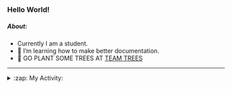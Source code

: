 ### Hello World!

##### About:
- Currently I am a student.
- 🌱 I’m learning how to make better documentation.
- 🌱 GO PLANT SOME TREES AT [TEAM TREES](https://teamtrees.org/)

---
<details>
  <summary>:zap: My Activity:</summary>
  
<!--START_SECTION:waka-->
![Code Time](http://img.shields.io/badge/Code%20Time-1%2C152%20hrs%2044%20mins-blue)

**I'm a Night 🦉** 

```text
🌞 Morning                1568 commits        ██░░░░░░░░░░░░░░░░░░░░░░░   09.51 % 
🌆 Daytime                5744 commits        █████████░░░░░░░░░░░░░░░░   34.83 % 
🌃 Evening                4750 commits        ███████░░░░░░░░░░░░░░░░░░   28.80 % 
🌙 Night                  4431 commits        ███████░░░░░░░░░░░░░░░░░░   26.87 % 
```
📅 **I'm Most Productive on Wednesday** 

```text
Monday                   2428 commits        ████░░░░░░░░░░░░░░░░░░░░░   14.72 % 
Tuesday                  2194 commits        ███░░░░░░░░░░░░░░░░░░░░░░   13.30 % 
Wednesday                3805 commits        ██████░░░░░░░░░░░░░░░░░░░   23.07 % 
Thursday                 2091 commits        ███░░░░░░░░░░░░░░░░░░░░░░   12.68 % 
Friday                   1641 commits        ██░░░░░░░░░░░░░░░░░░░░░░░   09.95 % 
Saturday                 1464 commits        ██░░░░░░░░░░░░░░░░░░░░░░░   08.88 % 
Sunday                   2870 commits        ████░░░░░░░░░░░░░░░░░░░░░   17.40 % 
```


📊 **This Week I Spent My Time On** 

```text
🔥 Editors: 
VS Code                  2 mins              █████████████████████████   100.00 % 

🐱‍💻 Projects: 
giveth-dapps-v2          1 min               ██████████████████░░░░░░░   72.12 % 
praise                   0 secs              ███████░░░░░░░░░░░░░░░░░░   27.88 % 
```


 Last Updated on 23/07/2023 15:09:25 UTC
<!--END_SECTION:waka-->
</details>
